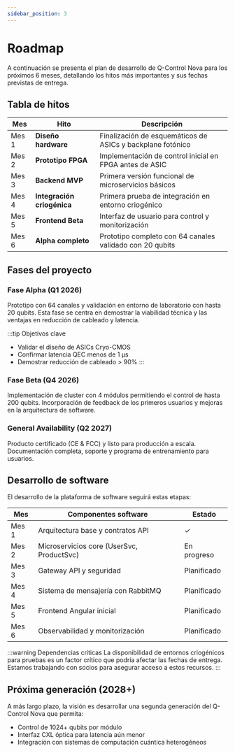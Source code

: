 ```yaml
---
sidebar_position: 3
---
```


# Roadmap

A continuación se presenta el plan de desarrollo de Q-Control Nova para los próximos 6 meses, detallando los hitos más importantes y sus fechas previstas de entrega.

## Tabla de hitos

| Mes | Hito | Descripción |
|-----|------|-------------|
| Mes 1 | **Diseño hardware** | Finalización de esquemáticos de ASICs y backplane fotónico |
| Mes 2 | **Prototipo FPGA** | Implementación de control inicial en FPGA antes de ASIC |
| Mes 3 | **Backend MVP** | Primera versión funcional de microservicios básicos |
| Mes 4 | **Integración criogénica** | Primera prueba de integración en entorno criogénico |
| Mes 5 | **Frontend Beta** | Interfaz de usuario para control y monitorización |
| Mes 6 | **Alpha completo** | Prototipo completo con 64 canales validado con 20 qubits |

## Fases del proyecto

### Fase Alpha (Q1 2026)
Prototipo con 64 canales y validación en entorno de laboratorio con hasta 20 qubits. Esta fase se centra en demostrar la viabilidad técnica y las ventajas en reducción de cableado y latencia.

:::tip Objetivos clave
- Validar el diseño de ASICs Cryo-CMOS
- Confirmar latencia QEC menos de 1 µs
- Demostrar reducción de cableado > 90%
:::

### Fase Beta (Q4 2026)
Implementación de cluster con 4 módulos permitiendo el control de hasta 200 qubits. Incorporación de feedback de los primeros usuarios y mejoras en la arquitectura de software.

### General Availability (Q2 2027)
Producto certificado (CE & FCC) y listo para producción a escala. Documentación completa, soporte y programa de entrenamiento para usuarios.

## Desarrollo de software

El desarrollo de la plataforma de software seguirá estas etapas:

| Mes | Componentes software | Estado |
|-----|----------------------|--------|
| Mes 1 | Arquitectura base y contratos API | ✓ |
| Mes 2 | Microservicios core (UserSvc, ProductSvc) | En progreso |
| Mes 3 | Gateway API y seguridad | Planificado |
| Mes 4 | Sistema de mensajería con RabbitMQ | Planificado |
| Mes 5 | Frontend Angular inicial | Planificado |
| Mes 6 | Observabilidad y monitorización | Planificado |

:::warning Dependencias críticas
La disponibilidad de entornos criogénicos para pruebas es un factor crítico que podría afectar las fechas de entrega. Estamos trabajando con socios para asegurar acceso a estos recursos.
:::

## Próxima generación (2028+)

A más largo plazo, la visión es desarrollar una segunda generación del Q-Control Nova que permita:
- Control de 1024+ qubits por módulo
- Interfaz CXL óptica para latencia aún menor
- Integración con sistemas de computación cuántica heterogéneos 